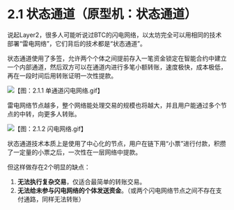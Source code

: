 # 2.1 状态通道（原型机：状态通道）

说起Layer2，很多人可能听说过BTC的闪电网络，以太坊完全可以用相同的技术部署“雷电网络”，它们背后的技术都是“状态通道”。

状态通道使用了多签，允许两个个体之间提前存入一笔资金锁定在智能合约中建立一个内部通道，然后双方可以在通道内进行多笔小额转账，速度极快，成本极低，再在一段时间后用转账证明一次性提款。

![【图：2.1.1 单通道闪电网络.gif】](https://www.notion.so/image/https%3A%2F%2Fs3-us-west-2.amazonaws.com%2Fsecure.notion-static.com%2F1e556aad-d303-4a00-9c75-e281e195fbdf%2FUntitled.png?id=c4904364-3f87-4651-9109-9044adc3b667\&table=block\&spaceId=b1dd17ad-aa83-4faf-9395-5329c519d830\&width=2000\&userId=e298088e-2c93-42ed-870b-b44d950d1eae\&cache=v2)

雷电网络节点越多，整个网络能处理交易的规模也将越大，并且用户能通过多个节点的中转，向更多人转账。

![【图：2.1.2 闪电网络.gif】](https://www.notion.so/image/https%3A%2F%2Fs3-us-west-2.amazonaws.com%2Fsecure.notion-static.com%2Fa84415ef-393f-4864-8cda-ad1335778022%2FUntitled.png?id=19f1b366-e61a-4b10-a1c2-2226adace016\&table=block\&spaceId=b1dd17ad-aa83-4faf-9395-5329c519d830\&width=2000\&userId=e298088e-2c93-42ed-870b-b44d950d1eae\&cache=v2)

状态通道技术本质上是使用了中心化的节点，用户在链下用“小票”进行付款，积攒了一定量的小票之后，一次性在一层网络中提款。

但这样做存在2个明显的缺点：

1. **无法执行复杂交易**，仅适合最简单的转账交易。
2. **无法给未参与闪电网络的个体发送资金**。（或两个闪电网络节点之间不存在支付通路，同样无法转账）
